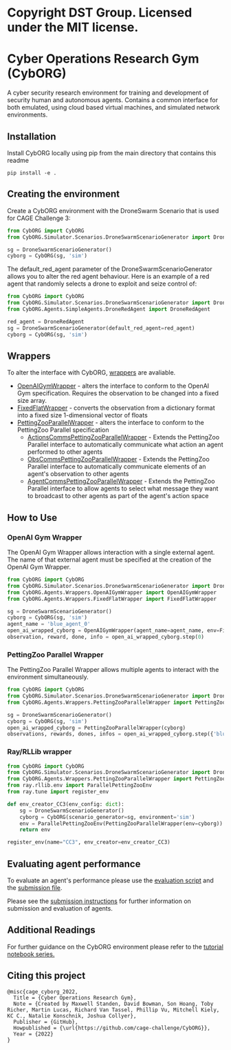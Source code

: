 # Copyright DST Group. Licensed under the MIT license.

# Cyber Operations Research Gym (CybORG)

A cyber security research environment for training and development of security human and autonomous agents. Contains a common interface for both emulated, using cloud based virtual machines, and simulated network environments.

## Installation

Install CybORG locally using pip from the main directory that contains this readme

```
pip install -e .
```


## Creating the environment

Create a CybORG environment with the DroneSwarm Scenario that is used for CAGE Challenge 3:

```python
from CybORG import CybORG
from CybORG.Simulator.Scenarios.DroneSwarmScenarioGenerator import DroneSwarmScenarioGenerator

sg = DroneSwarmScenarioGenerator()
cyborg = CybORG(sg, 'sim')
```

The default_red_agent parameter of the DroneSwarmScenarioGenerator allows you to alter the red agent behaviour. Here is an example of a red agent that randomly selects a drone to exploit and seize control of:

```python
from CybORG import CybORG
from CybORG.Simulator.Scenarios.DroneSwarmScenarioGenerator import DroneSwarmScenarioGenerator
from CybORG.Agents.SimpleAgents.DroneRedAgent import DroneRedAgent

red_agent = DroneRedAgent
sg = DroneSwarmScenarioGenerator(default_red_agent=red_agent)
cyborg = CybORG(sg, 'sim')
```


## Wrappers


To alter the interface with CybORG, [wrappers](CybORG/Agents/Wrappers) are avaliable.

 

* [OpenAIGymWrapper](CybORG/Agents/Wrappers/OpenAIGymWrapper.py) - alters the interface to conform to the OpenAI Gym specification. Requires the observation to be changed into a fixed size array.
* [FixedFlatWrapper](CybORG/Agents/Wrappers/FixedFlatWrapper.py) - converts the observation from a dictionary format into a fixed size 1-dimensional vector of floats
* [PettingZooParallelWrapper](CybORG/Agents/Wrappers/PettingZooParallelWrapper.py) - alters the interface to conform to the PettingZoo Parallel specification
    * [ActionsCommsPettingZooParallelWrapper](CybORG/Agents/Wrappers/CommsPettingZooParallelWrapper.py) - Extends the PettingZoo Parallel interface to automatically communicate what action an agent performed to other agents
    * [ObsCommsPettingZooParallelWrapper](CybORG/Agents/Wrappers/CommsPettingZooParallelWrapper.py) - Extends the PettingZoo Parallel interface to automatically communicate elements of an agent's observation to other agents
    * [AgentCommsPettingZooParallelWrapper](CybORG/Agents/Wrappers/CommsPettingZooParallelWrapper.py) - Extends the PettingZoo Parallel interface to allow agents to select what message they want to broadcast to other agents as part of the agent's action space

## How to Use

### OpenAI Gym Wrapper

The OpenAI Gym Wrapper allows interaction with a single external agent. The name of that external agent must be specified at the creation of the OpenAI Gym Wrapper.

```python
from CybORG import CybORG
from CybORG.Simulator.Scenarios.DroneSwarmScenarioGenerator import DroneSwarmScenarioGenerator
from CybORG.Agents.Wrappers.OpenAIGymWrapper import OpenAIGymWrapper
from CybORG.Agents.Wrappers.FixedFlatWrapper import FixedFlatWrapper

sg = DroneSwarmScenarioGenerator()
cyborg = CybORG(sg, 'sim')
agent_name = 'blue_agent_0'
open_ai_wrapped_cyborg = OpenAIGymWrapper(agent_name=agent_name, env=FixedFlatWrapper(cyborg))
observation, reward, done, info = open_ai_wrapped_cyborg.step(0)
```

### PettingZoo Parallel Wrapper

The PettingZoo Parallel Wrapper allows multiple agents to interact with the environment simultaneously.

```python
from CybORG import CybORG
from CybORG.Simulator.Scenarios.DroneSwarmScenarioGenerator import DroneSwarmScenarioGenerator
from CybORG.Agents.Wrappers.PettingZooParallelWrapper import PettingZooParallelWrapper

sg = DroneSwarmScenarioGenerator()
cyborg = CybORG(sg, 'sim')
open_ai_wrapped_cyborg = PettingZooParallelWrapper(cyborg)
observations, rewards, dones, infos = open_ai_wrapped_cyborg.step({'blue_agent_0': 0, 'blue_agent_1': 0})
```

### Ray/RLLib wrapper  
```python
from CybORG import CybORG
from CybORG.Simulator.Scenarios.DroneSwarmScenarioGenerator import DroneSwarmScenarioGenerator
from CybORG.Agents.Wrappers.PettingZooParallelWrapper import PettingZooParallelWrapper
from ray.rllib.env import ParallelPettingZooEnv
from ray.tune import register_env

def env_creator_CC3(env_config: dict):
    sg = DroneSwarmScenarioGenerator()
    cyborg = CybORG(scenario_generator=sg, environment='sim')
    env = ParallelPettingZooEnv(PettingZooParallelWrapper(env=cyborg))
    return env

register_env(name="CC3", env_creator=env_creator_CC3)
```
 


## Evaluating agent performance

To evaluate an agent's performance please use the [evaluation script](CybORG/Evaluation/evaluation.py) and the [submission file](CybORG/Evaluation/submission/submission.py).

Please see the [submission instructions](CybORG/Evaluation/submission/submission_readme.md) for further information on submission and evaluation of agents.

## Additional Readings
For further guidance on the CybORG environment please refer to the [tutorial notebook series.](CybORG/Tutorial)

## Citing this project
```
@misc{cage_cyborg_2022, 
  Title = {Cyber Operations Research Gym}, 
  Note = {Created by Maxwell Standen, David Bowman, Son Hoang, Toby Richer, Martin Lucas, Richard Van Tassel, Phillip Vu, Mitchell Kiely, KC C., Natalie Konschnik, Joshua Collyer}, 
  Publisher = {GitHub}, 
  Howpublished = {\url{https://github.com/cage-challenge/CybORG}}, 
  Year = {2022} 
}
```

